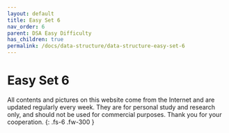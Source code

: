 ```yaml
---
layout: default
title: Easy Set 6
nav_order: 6
parent: DSA Easy Difficulty
has_children: true
permalink: /docs/data-structure/data-structure-easy-set-6
---
```


# Easy Set 6

All contents and pictures on this website come from the Internet and are updated regularly every week. They are for personal study and research only, and should not be used for commercial purposes. Thank you for your cooperation.
{: .fs-6 .fw-300 }

